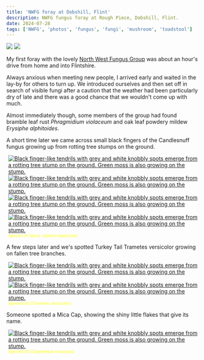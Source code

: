 ```yaml
---
title: 'NWFG foray at Dobshill, Flint'
description: NWFG fungus foray at Rough Piece, Dobshill, Flint.
date: 2024-07-28
tags: ['NWFG', 'photos', 'fungus', 'fungi', 'mushroom', 'toadstool']
---
```

<span>
    <img src="/posts/img/NoAI_01.png"/> 
    <img src="/posts/img/WrittenByAHuman_01.png"/> 
</span>

My first foray with the lovely [North West Fungus Group](https://northwestfungusgroup.com/) was about an hour's drive from home and into Flintshire.

Always anxious when meeting new people, I arrived early and waited in the lay-by for others to turn up. We introduced ourselves and then set off in search of visible fungi after a caution that the weather had been particularly dry of late and there was a good chance that we wouldn't come up with much.

Almost immediately though, some members of the group had found bramble leaf rust _Phragmidium violaceum_ and oak leaf powdery mildew _Erysiphe alphitoides_.

A short time later we came across small black fingers of the Candlesnuff fungus growing up from rotting tree stumps on the ground.

<span class="pixelcard">
<!--  <span style="color: orange;"><p>Click image to expand...</p></span> -->
  <span class="pixelitems" >
    <span style="padding: 1%">
      <a class="no-indicator" href="/posts/img/2024-07-28/IMG_4445.jpeg">
       <img src="/posts/img/2024-07-28/IMG_4445.png" alt="Black finger-like tendrils with grey and white knobbly spots emerge from a rotting tree stump on the ground. Green moss is also growing on the stump."/> 
     </a>
    </span>
    <span style="padding: 1%">
      <a class="no-indicator" href="/posts/img/2024-07-28/IMG_4446.jpeg">
       <img src="/posts/img/2024-07-28/IMG_4446.png" alt="Black finger-like tendrils with grey and white knobbly spots emerge from a rotting tree stump on the ground. Green moss is also growing on the stump."/> 
     </a>
    </span>
    <span style="padding: 1%">
      <a class="no-indicator" href="/posts/img/2024-07-28/IMG_4447.jpeg">
       <img src="/posts/img/2024-07-28/IMG_4447.png" alt="Black finger-like tendrils with grey and white knobbly spots emerge from a rotting tree stump on the ground. Green moss is also growing on the stump."/> 
     </a>
    </span>
    <span style="padding: 1%">
      <a class="no-indicator" href="/posts/img/2024-07-28/IMG_4448.jpeg">
       <img src="/posts/img/2024-07-28/IMG_4448.png" alt="Black finger-like tendrils with grey and white knobbly spots emerge from a rotting tree stump on the ground. Green moss is also growing on the stump."/>
     </a>
   </span>
  </span>
</span>
<span style="font-size: 0.75em; color: yellow; padding: 1%">Species #1 (poss. Xylaria hypoxylon)</span>

A few steps later and we's spotted Turkey Tail Trametes versicolor growing on fallen tree branches.

<span class="pixelcard">
<!--  <span style="color: orange;"><p>Click image to expand...</p></span> -->
  <span class="pixelitems" >
    <span style="padding: 1%">
      <a class="no-indicator" href="/posts/img/2024-07-28/2024-07-28 BilberryWood 0011.jpg">
       <img src="/posts/img/2024-07-28/2024-07-28 BilberryWood 0011.jpg" alt="Black finger-like tendrils with grey and white knobbly spots emerge from a rotting tree stump on the ground. Green moss is also growing on the stump."/> 
     </a>
    </span>
    <span style="padding: 1%">
      <a class="no-indicator" href="/Users/steve/Documents/git/www/src/posts/img/2024-07-28/2024-07-28 BilberryWood 0016.jpg">
       <img src="/posts/img/2024-07-28/2024-07-28 BilberryWood 0016.jpg" alt="Black finger-like tendrils with grey and white knobbly spots emerge from a rotting tree stump on the ground. Green moss is also growing on the stump."/> 
     </a>
    </span>
  </span>
</span>
<span style="font-size: 0.75em; color: yellow; padding-left: 1%;">Species #2 (Trametes versicolor)</span>

Someone spotted a Mica Cap, showing the shiny little flakes that give its name.

<span class="pixelcard">
<!--  <span style="color: orange;"><p>Click image to expand...</p></span> -->
  <span class="pixelitems" >
    <span style="padding: 1%">
      <a class="no-indicator" href="/posts/img/2024-07-28/IMG_4453.jpeg">
       <img src="/posts/img/2024-07-28/IMG_4453.jpeg" alt="Black finger-like tendrils with grey and white knobbly spots emerge from a rotting tree stump on the ground. Green moss is also growing on the stump."/> 
     </a>
    </span>
  </span>
</span>
<span style="font-size: 0.75em; color: yellow; padding-left: 1%;">Species #3 (Coprinellus micaceus)</span>
